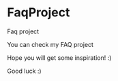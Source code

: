 # FaqProject
Faq project

You can check my FAQ project

Hope you will get some inspiration! :)

Good luck :)

